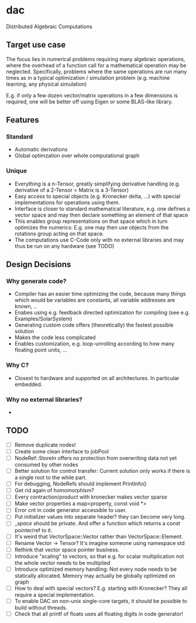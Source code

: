 # dac
Distributed Algebraic Computations

## Target use case
The focus lies in numerical problems requiring many algebraic operations, where the overhead of a function call for a mathematical operation may be neglected. Specifically, problems where the same operations are run many times as in a typical optimization / simulation problem (e.g. machine learning, any physical simulation) 

E.g. if only a few dozen vector/matrix operations in a few dimensions is required, one will be better off using Eigen or some BLAS-like library.

## Features
### Standard
- Automatic derivations
- Global optimzation over whole computational graph

### Unique
- Everything is a n-Tensor, greatly simplifying derivative handling (e.g. derivative of a 2-Tensor = Matrix is a 3-Tensor)
- Easy access to special objects (e.g. Kronecker delta, ...) with special implementations for operations using them.
- Interface is closer to standard mathematical literature, e.g. one defines a vector space and may then declare something an element of that space
- This enables group representations on that space which in turn optimizes the numerics: E.g. one may then use objects from the rotations group acting on that space.
- The computations use C-Code only with no external libraries and may thus be run on any hardware (see TODO)

## Design Decisions
### Why generate code?
- Compiler has an easier time optimizing the code, because many things which would be variables are constants, all variable addresses are known, ..
- Enabes using e.g. feedback directed optimization for compiling (see e.g. Examples/SolarSystem)
- Generating custom code offers (theoretically) the fastest possible solution
- Makes the code less complicated
- Enables customization, e.g. loop-unrolling according to how many floating point units, ...

### Why C?
- Closest to hardware and supported on all architectures. In particular embedded.

### Why no external libraries?
- 

## TODO
- [ ]	Remove duplicate nodes!
- [ ]   Create some clean interface to jobPool
- [ ]	NodeRef::StoreIn offers no protection from overwriting data not yet consumed by other nodes
- [ ]	Better solution for control transfer: Current solution only works if there is a single root to the while part.
- [ ]	For debugging, NodeRefs should implement PrintInfo()
- [ ]	Get rid again of homomorphism?
- [ ]	Every contraction/product with kronecker makes vector sparse
- [ ]	Make vector properties a map<property, const void *>
- [ ]	Error cnt in code generator accessible to user.
- [ ]   Put initializer values into separate header? they can become very long.
- [ ]   __space_ should be private. And offer a function which returns a const pointer/ref to it.
- [ ]	It's weird that VectorSpace::Vector rather than VectorSpace::Element.
- [ ]	Rename Vector -> Tensor? It's imagine someone using namespace std
- [ ]	Rethink that vector space pointer business.
- [ ]	Introduce "scaling" to vectors, so that e.g. for scalar multiplication not the whole vector needs to be multiplied
- [ ]   Introduce optimized memory handling: Not every node needs to be statically allocated. Memory may actually be globally optimized on graph
- [ ]   How to deal with special vectors? E.g. starting with Kronecker? They all require a special implementation.
- [ ]   To enable DAC on non-unix single-core targets, it should be possible to build without threads.
- [ ]	Check that all printf of floats uses all floating digits in code generator!